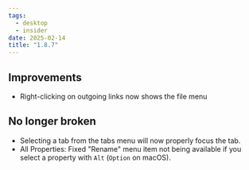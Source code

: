 ```yaml
---
tags:
  - desktop
  - insider
date: 2025-02-14
title: "1.8.7"
---
```


## Improvements

- Right-clicking on outgoing links now shows the file menu

## No longer broken  

- Selecting a tab from the tabs menu will now properly focus the tab.
- All Properties: Fixed "Rename" menu item not being available if you select a property with `Alt` (`Option` on macOS).
